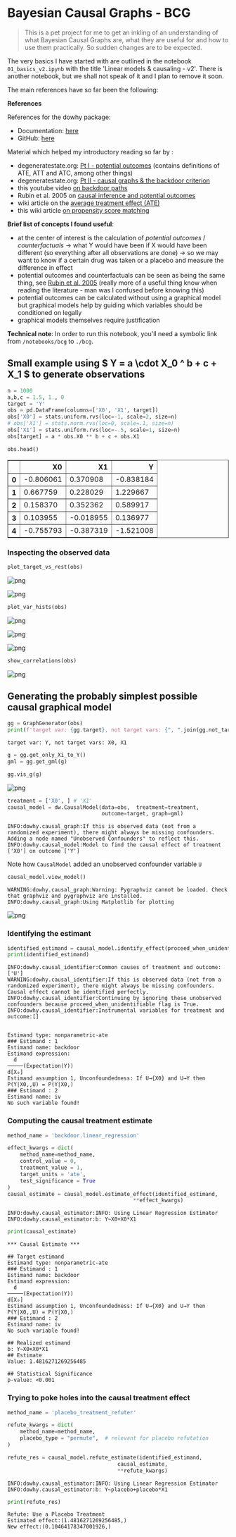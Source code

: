 # Bayesian Causal Graphs - BCG
> This is a pet project for me to get an inkling of an understanding of what Bayesian Causal Graphs are, what they are useful for and how to use them practically. So sudden changes are to be expected.


The very basics I have started with are outlined in the notebook `01_basics_v2.ipynb` with the title 'Linear models & causaling - v2'. There is another notebook, but we shall not speak of it and I plan to remove it soon.

The main references have so far been the following:

**References**

References for the dowhy package:
* Documentation: [here](https://microsoft.github.io/dowhy/)
* GitHub: [here](https://github.com/microsoft/dowhy)

Material which helped my introductory reading so far by :
* degeneratestate.org: [Pt I - potential outcomes](http://www.degeneratestate.org/posts/2018/Mar/24/causal-inference-with-python-part-1-potential-outcomes/) (contains definitions of ATE, ATT and ATC, among other things)
* degeneratestate.org: [Pt II - causal graphs & the backdoor criterion](http://www.degeneratestate.org/posts/2018/Jul/10/causal-inference-with-python-part-2-causal-graphical-models/)
* this youtube video [on backdoor paths](https://www.youtube.com/watch?v=F8vcki-uWJc) 
* Rubin et al. 2005 on [causal inference and potential outcomes](http://www.stat.unipg.it/stanghellini/rubinjasa2005.pdf)
* wiki article on the [average treatment effect (ATE)](https://en.wikipedia.org/wiki/Average_treatment_effect)
* this wiki article [on propensity score matching](https://en.wikipedia.org/wiki/Propensity_score_matching) 

**Brief list of concepts I found useful**:
* at the center of interest is the calculation of *potential outcomes* / *counterfactuals* $\rightarrow$ what Y would have been if X would have been different (so everything after all observations are done) $\rightarrow$ so we may want to know if a certain drug was taken or a placebo and measure the difference in effect
* potential outcomes and counterfactuals can be seen as being the same thing, see [Rubin et al. 2005](http://www.stat.unipg.it/stanghellini/rubinjasa2005.pdf) (really more of a useful thing know when reading the literature - man was I confused before knowing this)
* potential outcomes can be calculated without using a graphical model but graphical models help by guiding which variables should be conditioned on legally
* graphical models themselves require justification

**Technical note**:
In order to run this notebook, you'll need a symbolic link from `/notebooks/bcg` to `./bcg`.

## Small example using $ Y = a \cdot X_0 ^ b + c + X_1 $ to generate observations

```python
n = 1000
a,b,c = 1.5, 1., 0
target = 'Y'
obs = pd.DataFrame(columns=['X0', 'X1', target])
obs['X0'] = stats.uniform.rvs(loc=-1, scale=2, size=n)
# obs['X1'] = stats.norm.rvs(loc=0, scale=.1, size=n)
obs['X1'] = stats.uniform.rvs(loc=-.5, scale=1, size=n)
obs[target] = a * obs.X0 ** b + c + obs.X1

obs.head()
```




<div>
<style scoped>
    .dataframe tbody tr th:only-of-type {
        vertical-align: middle;
    }

    .dataframe tbody tr th {
        vertical-align: top;
    }

    .dataframe thead th {
        text-align: right;
    }
</style>
<table border="1" class="dataframe">
  <thead>
    <tr style="text-align: right;">
      <th></th>
      <th>X0</th>
      <th>X1</th>
      <th>Y</th>
    </tr>
  </thead>
  <tbody>
    <tr>
      <th>0</th>
      <td>-0.806061</td>
      <td>0.370908</td>
      <td>-0.838184</td>
    </tr>
    <tr>
      <th>1</th>
      <td>0.667759</td>
      <td>0.228029</td>
      <td>1.229667</td>
    </tr>
    <tr>
      <th>2</th>
      <td>0.158370</td>
      <td>0.352362</td>
      <td>0.589917</td>
    </tr>
    <tr>
      <th>3</th>
      <td>0.103955</td>
      <td>-0.018955</td>
      <td>0.136977</td>
    </tr>
    <tr>
      <th>4</th>
      <td>-0.755793</td>
      <td>-0.387319</td>
      <td>-1.521008</td>
    </tr>
  </tbody>
</table>
</div>



### Inspecting the observed data

```python
plot_target_vs_rest(obs)
```


![png](docs/images/output_6_0.png)



![png](docs/images/output_6_1.png)


```python
plot_var_hists(obs)
```


![png](docs/images/output_7_0.png)



![png](docs/images/output_7_1.png)



![png](docs/images/output_7_2.png)


```python
show_correlations(obs)
```


![png](docs/images/output_8_0.png)


## Generating the probably simplest possible causal graphical model

```python
gg = GraphGenerator(obs)
print(f'target var: {gg.target}, not target vars: {", ".join(gg.not_targets)}')
```

    target var: Y, not target vars: X0, X1


```python
g = gg.get_only_Xi_to_Y()
gml = gg.get_gml(g)
```

```python
gg.vis_g(g)
```


![png](docs/images/output_12_0.png)


```python
treatment = ['X0', ] # 'X1'
causal_model = dw.CausalModel(data=obs,  treatment=treatment, 
                              outcome=target, graph=gml)
```

    INFO:dowhy.causal_graph:If this is observed data (not from a randomized experiment), there might always be missing confounders. Adding a node named "Unobserved Confounders" to reflect this.
    INFO:dowhy.causal_model:Model to find the causal effect of treatment ['X0'] on outcome ['Y']


Note how `CausalModel` added an unobserved confounder variable `U`

```python
causal_model.view_model()
```

    WARNING:dowhy.causal_graph:Warning: Pygraphviz cannot be loaded. Check that graphviz and pygraphviz are installed.
    INFO:dowhy.causal_graph:Using Matplotlib for plotting



![png](docs/images/output_15_1.png)


### Identifying the estimant

```python
identified_estimand = causal_model.identify_effect(proceed_when_unidentifiable=True)
print(identified_estimand)
```

    INFO:dowhy.causal_identifier:Common causes of treatment and outcome:['U']
    WARNING:dowhy.causal_identifier:If this is observed data (not from a randomized experiment), there might always be missing confounders. Causal effect cannot be identified perfectly.
    INFO:dowhy.causal_identifier:Continuing by ignoring these unobserved confounders because proceed_when_unidentifiable flag is True.
    INFO:dowhy.causal_identifier:Instrumental variables for treatment and outcome:[]


    Estimand type: nonparametric-ate
    ### Estimand : 1
    Estimand name: backdoor
    Estimand expression:
      d                  
    ─────(Expectation(Y))
    d[X₀]                
    Estimand assumption 1, Unconfoundedness: If U→{X0} and U→Y then P(Y|X0,,U) = P(Y|X0,)
    ### Estimand : 2
    Estimand name: iv
    No such variable found!
    


### Computing the causal treatment estimate

```python
method_name = 'backdoor.linear_regression'

effect_kwargs = dict(
    method_name=method_name,
    control_value = 0,
    treatment_value = 1,
    target_units = 'ate',
    test_significance = True
)
causal_estimate = causal_model.estimate_effect(identified_estimand,
                                        **effect_kwargs)
```

    INFO:dowhy.causal_estimator:INFO: Using Linear Regression Estimator
    INFO:dowhy.causal_estimator:b: Y~X0+X0*X1


```python
print(causal_estimate)
```

    *** Causal Estimate ***
    
    ## Target estimand
    Estimand type: nonparametric-ate
    ### Estimand : 1
    Estimand name: backdoor
    Estimand expression:
      d                  
    ─────(Expectation(Y))
    d[X₀]                
    Estimand assumption 1, Unconfoundedness: If U→{X0} and U→Y then P(Y|X0,,U) = P(Y|X0,)
    ### Estimand : 2
    Estimand name: iv
    No such variable found!
    
    ## Realized estimand
    b: Y~X0+X0*X1
    ## Estimate
    Value: 1.4816271269256485
    
    ## Statistical Significance
    p-value: <0.001
    


### Trying to poke holes into the causal treatment effect

```python
method_name = 'placebo_treatment_refuter'

refute_kwargs = dict(
    method_name=method_name,
    placebo_type = "permute",  # relevant for placebo refutation
)

refute_res = causal_model.refute_estimate(identified_estimand, 
                                   causal_estimate, 
                                   **refute_kwargs)
```

    INFO:dowhy.causal_estimator:INFO: Using Linear Regression Estimator
    INFO:dowhy.causal_estimator:b: Y~placebo+placebo*X1


```python
print(refute_res)
```

    Refute: Use a Placebo Treatment
    Estimated effect:(1.4816271269256485,)
    New effect:(0.10464178347001926,)
    

